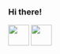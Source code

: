 <div>
  <h3>Hi there!</h3>
  <img align=top src="https://em-content.zobj.net/source/microsoft-teams/337/waving-hand_1f44b.png" width="42" height="42" />
  <img align=top src="https://em-content.zobj.net/source/microsoft-teams/337/slightly-smiling-face_1f642.png" width="42" height="42" />
</div>
